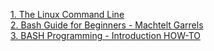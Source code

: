 [1. The Linux Command Line](http://linuxclass.heinz.cmu.edu/doc/tlcl.pdf)   
[2. Bash Guide for Beginners - Machtelt Garrels](https://tldp.org/LDP/Bash-Beginners-Guide/html/index.html)   
[3. BASH Programming - Introduction HOW-TO](https://tldp.org/LDP/Bash-Beginners-Guide/html/index.html)   
